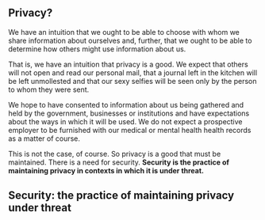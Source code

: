 
## Privacy?

We have an intuition that we ought to be able to choose with whom we share
information about ourselves and, further, that we ought to be able to determine
how others might use information about us.

That is, we have an intuition that privacy is a good. We expect that others will not open and read our personal mail, that a journal left in the kitchen will be left unmollested and that our sexy selfies will be seen only by the person to whom they were sent.

We hope to have consented to information about us being gathered and held by the
government, businesses or institutions and have expectations about the ways in
which it will be used. We do not expect a prospective employer to be furnished
with our medical or mental health health records as a matter of course.

This is not the case, of course. So privacy is a good that must be maintained. There is a need for security. **Security is the practice of maintaining privacy in contexts in which it is under threat.**

## Security: the practice of maintaining privacy under threat
